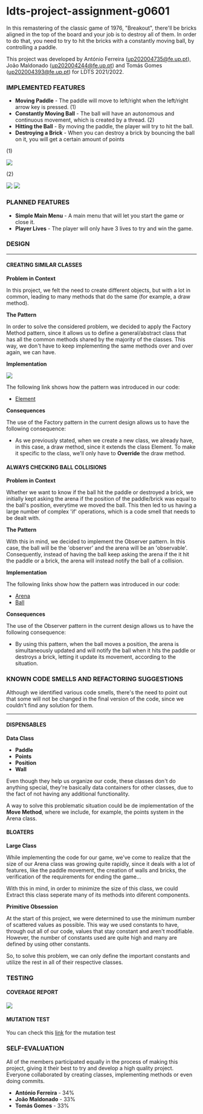 # ldts-project-assignment-g0601

In this remastering of the classic game of 1976, "Breakout", there'll be bricks aligned in the top of the board and your job is to destroy all of them. In order to do that,
you need to try to hit the bricks with a constantly moving ball, by controlling a paddle. 

This project was developed by António Ferreira (up202004735@fe.up.pt), João Maldonado (up202004244@fe.up.pt) and Tomás Gomes (up202004393@fe.up.pt) for LDTS 2021/2022.

### IMPLEMENTED FEATURES 

- **Moving Paddle** - The paddle will move to left/right when the left/right arrow key is pressed. (1)
- **Constantly Moving Ball** - The ball will have an autonomous and continuous movement, which is created by a thread. (2)
- **Hitting the Ball** - By moving the paddle, the player will try to hit the ball.
- **Destroying a Brick** - When you can destroy a brick by bouncing the ball on it, you will get a certain amount of points

(1)

![](https://i.imgur.com/kmFUiVX.png)

(2)

![](https://i.imgur.com/prkkDuH.png)
![](https://i.imgur.com/9HpwUqQ.png)

### PLANNED FEATURES  

- **Simple Main Menu** - A main menu that will let you start the game or close it.
- **Player Lives** - The player will only have 3 lives to try and win the game.

### DESIGN  

-------

#### CREATING SIMILAR CLASSES

**Problem in Context**

In this project, we felt the need to create different objects, but with a lot in common, leading to many methods
that do the same (for example, a draw method). 

**The Pattern**

In order to solve the considered problem, we decided to apply the Factory Method pattern, since it allows us to define a general/abstract class that has all the common methods
shared by the majority of the classes. This way, we don't have to keep implementing the same methods over and over again, we can have.

**Implementation**

![](https://i.imgur.com/zightXA.png)

The following link shows how the pattern was introduced in our code:

 - [Element](https://github.com/FEUP-LDTS-2021/ldts-project-assignment-g0601/blob/master/src/main/java/com/ldts/breakout/Element.java)

**Consequences**

The use of the Factory pattern in the current design allows us to have the following consequence:
- As we previously stated, when we create a new class, we already have, in this case, a draw method, since it extends the class Element. To make it specific to the class, we'll
only have to **Override** the draw method.


#### ALWAYS CHECKING BALL COLLISIONS

**Problem in Context**

Whether we want to know if the ball hit the paddle or destroyed a brick, we initially kept asking the arena if the position of the paddle/brick was equal to the ball's position,
everytime we moved the ball. This then led to us having a large number of complex 'if' operations, which is a code smell that needs to be dealt with.

**The Pattern**

With this in mind, we decided to implement the Observer pattern. In this case, the ball will be the 'observer' and the arena will be an 'observable'. Consequently,
instead of having the ball keep asking the arena if the it hit the paddle or a brick, the arena will instead notify the ball of a collision.

**Implementation**

The following links show how the pattern was introduced in our code:

- [Arena](https://github.com/FEUP-LDTS-2021/ldts-project-assignment-g0601/blob/master/src/main/java/com/ldts/breakout/Arena.java#L136)
- [Ball](https://github.com/FEUP-LDTS-2021/ldts-project-assignment-g0601/blob/master/src/main/java/com/ldts/breakout/Ball.java#L54)

**Consequences**

The use of the Observer pattern in the current design allows us to have the following consequence:
- By using this pattern, when the ball moves a position, the arena is simultaneously updated and will notify the ball when it hits the paddle or destroys a brick, letting it
update its movement, according to the situation.

### KNOWN CODE SMELLS AND REFACTORING SUGGESTIONS

Although we identified various code smells, there's the need to point out that some will not be changed in the final version of the code, since we couldn't find any
solution for them.

------

#### DISPENSABLES

**Data Class**

- **Paddle**
- **Points**
- **Position**
- **Wall**

Even though they help us organize our code, these classes don't do anything special, they're basically data containers 
for other classes, due to the fact of not having any additional functionality.

A way to solve this problematic situation could be de implementation of the **Move Method**, where we include, for example, the points system in the Arena class.

#### BLOATERS

**Large Class**

While implementing the code for our game, we've come to realize that the size of our Arena class was growing quite rapidly, since it deals with a lot of features, like the
paddle movement, the creation of walls and bricks, the verification of the requirements for ending the game...

With this in mind, in order to minimize the size of this class, we could Extract this class seperate many of its methods into diferent components.

**Primitive Obsession**

At the start of this project, we were determined to use the minimum number of scattered values as possible. This way we used constants to have, through out all of our code,
values that stay constant and aren't modifiable. However, the number of constants used are quite high and many are defined by using other constants.

So, to solve this problem, we can only define the important constants and utilize the rest in all of their respective classes.

### TESTING

#### COVERAGE REPORT
![](https://i.imgur.com/o3fuFIc.png)

#### MUTATION TEST
You can check this [link](https://github.com/FEUP-LDTS-2021/ldts-project-assignment-g0601/tree/master/src/test/pitest/202201070024) for the mutation test

### SELF-EVALUATION

All of the members participated equally in the process of making this project, giving it their best to try and develop a high quality project. Everyone collaborated by creating
classes, implementing methods or even doing commits.

- **António Ferreira** - 34%
- **João Maldonado** - 33%
- **Tomás Gomes** - 33%
